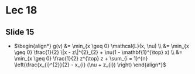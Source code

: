 # Lec 18
## Slide 15
* $\begin{align*}
    g(v) &= \min_{x \geq 0} \mathcal{L}(x, \nu)
    \\
    &= \min_{x \geq 0} \frac{1}{2} \|x - z\|^{2}_{2} + \nu(1 -
    \mathbf{1}^{\top} x)
    \\
    &= \min_{x \geq 0} \frac{1}{2} z^{\top} z + \sum_{i = 1}^{n}
    \left(\frac{x_{i}^{2}}{2} - x_{i} (\nu + z_{i}) \right)
\end{align*}$
